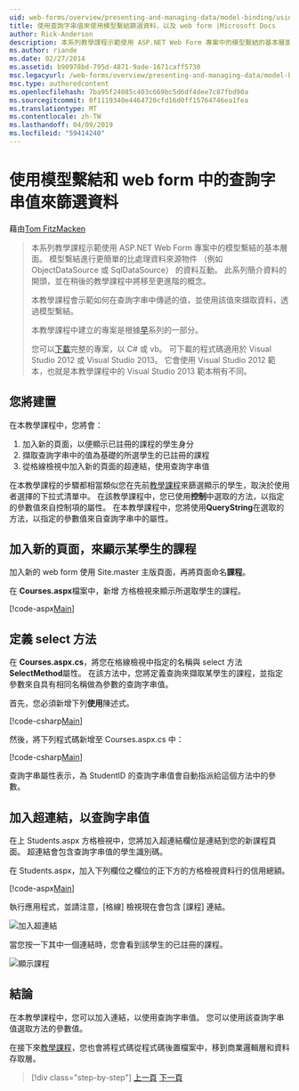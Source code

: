 ```yaml
---
uid: web-forms/overview/presenting-and-managing-data/model-binding/using-query-string-values-to-retrieve-data
title: 使用查詢字串值來使用模型繫結篩選資料，以及 web form |Microsoft Docs
author: Rick-Anderson
description: 本系列教學課程示範使用 ASP.NET Web Form 專案中的模型繫結的基本層面。 模型繫結進行資料互動更多簡單-...
ms.author: riande
ms.date: 02/27/2014
ms.assetid: b90978bd-795d-4871-9ade-1671caff5730
msc.legacyurl: /web-forms/overview/presenting-and-managing-data/model-binding/using-query-string-values-to-retrieve-data
msc.type: authoredcontent
ms.openlocfilehash: 7ba95f24085c403c669bc5d6df4dee7c87fbd90a
ms.sourcegitcommit: 0f1119340e4464720cfd16d0ff15764746ea1fea
ms.translationtype: MT
ms.contentlocale: zh-TW
ms.lasthandoff: 04/09/2019
ms.locfileid: "59414240"
---
```

# <a name="using-query-string-values-to-filter-data-with-model-binding-and-web-forms"></a>使用模型繫結和 web form 中的查詢字串值來篩選資料

藉由[Tom FitzMacken](https://github.com/tfitzmac)

> 本系列教學課程示範使用 ASP.NET Web Form 專案中的模型繫結的基本層面。 模型繫結進行更簡單的比處理資料來源物件 （例如 ObjectDataSource 或 SqlDataSource） 的資料互動。 此系列簡介資料的開頭，並在稍後的教學課程中將移至更進階的概念。
> 
> 本教學課程會示範如何在查詢字串中傳遞的值，並使用該值來擷取資料，透過模型繫結。
> 
> 本教學課程中建立的專案是根據[早](retrieving-data.md)系列的一部分。
> 
> 您可以[下載](https://go.microsoft.com/fwlink/?LinkId=286116)完整的專案，以 C# 或 vb。 可下載的程式碼適用於 Visual Studio 2012 或 Visual Studio 2013。 它會使用 Visual Studio 2012 範本，也就是本教學課程中的 Visual Studio 2013 範本稍有不同。


## <a name="what-youll-build"></a>您將建置

在本教學課程中，您將會：

1. 加入新的頁面，以便顯示已註冊的課程的學生身分
2. 擷取查詢字串中的值為基礎的所選學生的已註冊的課程
3. 從格線檢視中加入新的頁面的超連結，使用查詢字串值

在本教學課程的步驟都相當類似您在先前[教學課程](sorting-paging-and-filtering-data.md)來篩選顯示的學生，取決於使用者選擇的下拉式清單中。 在該教學課程中，您已使用**控制**中選取的方法，以指定的參數值來自控制項的屬性。 在本教學課程中，您將使用**QueryString**在選取的方法，以指定的參數值來自查詢字串中的屬性。

## <a name="add-new-page-for-displaying-a-students-courses"></a>加入新的頁面，來顯示某學生的課程

加入新的 web form 使用 Site.master 主版頁面，再將頁面命名**課程**。

在  **Courses.aspx**檔案中，新增 方格檢視來顯示所選取學生的課程。

[!code-aspx[Main](using-query-string-values-to-retrieve-data/samples/sample1.aspx)]

## <a name="define-the-select-method"></a>定義 select 方法

在  **Courses.aspx.cs**，將您在格線檢視中指定的名稱與 select 方法**SelectMethod**屬性。 在該方法中，您將定義查詢來擷取某學生的課程，並指定參數來自具有相同名稱做為參數的查詢字串值。

首先，您必須新增下列**使用**陳述式。

[!code-csharp[Main](using-query-string-values-to-retrieve-data/samples/sample2.cs)]

然後，將下列程式碼新增至 Courses.aspx.cs 中：

[!code-csharp[Main](using-query-string-values-to-retrieve-data/samples/sample3.cs)]

查詢字串屬性表示，為 StudentID 的查詢字串值會自動指派給這個方法中的參數。

## <a name="add-hyperlink-with-query-string-value"></a>加入超連結，以查詢字串值

在上 Students.aspx 方格檢視中，您將加入超連結欄位是連結到您的新課程頁面。 超連結會包含查詢字串值的學生識別碼。

在 Students.aspx，加入下列欄位之欄位的正下方的方格檢視資料行的信用總額。

[!code-aspx[Main](using-query-string-values-to-retrieve-data/samples/sample4.aspx?highlight=7-8)]

執行應用程式，並請注意，[格線] 檢視現在會包含 [課程] 連結。

![加入超連結](using-query-string-values-to-retrieve-data/_static/image1.png)

當您按一下其中一個連結時，您會看到該學生的已註冊的課程。

![顯示課程](using-query-string-values-to-retrieve-data/_static/image2.png)

## <a name="conclusion"></a>結論

在本教學課程中，您可以加入連結，以使用查詢字串值。 您可以使用該查詢字串值選取方法的參數值。

在接下來[教學課程](adding-business-logic-layer.md)，您也會將程式碼從程式碼後置檔案中，移到商業邏輯層和資料存取層。

> [!div class="step-by-step"]
> [上一頁](integrating-jquery-ui.md)
> [下一頁](adding-business-logic-layer.md)
